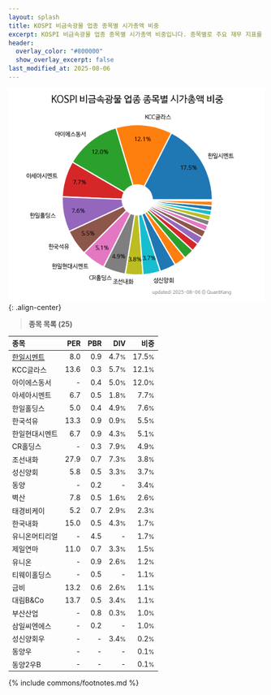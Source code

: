 ```yaml
---
layout: splash
title: KOSPI 비금속광물 업종 종목별 시가총액 비중
excerpt: KOSPI 비금속광물 업종 종목별 시가총액 비중입니다. 종목별로 주요 재무 지표를 함께 표시합니다.
header:
  overlay_color: "#800000"
  show_overlay_excerpt: false
last_modified_at: 2025-08-06
---
```



![KOSPI 비금속광물 업종 종목별 시가총액 비중](/stats/sector/images/kospi_업종_비금속광물_종목.png){: .align-center}


> **종목 목록 (25)**<a id="list"></a>

| **종목** | **PER** | **PBR** | **DIV** | **비중** |
| :------- | ------: | ------: | ------: | -------: |
| [한일시멘트](/300720/) | 8.0 | 0.9 | 4.7<small>%</small> | 17.5<small>%</small> |
| KCC글라스 | 13.6 | 0.3 | 5.7<small>%</small> | 12.1<small>%</small> |
| 아이에스동서 | - | 0.4 | 5.0<small>%</small> | 12.0<small>%</small> |
| 아세아시멘트 | 6.7 | 0.5 | 1.8<small>%</small> | 7.7<small>%</small> |
| 한일홀딩스 | 5.0 | 0.4 | 4.9<small>%</small> | 7.6<small>%</small> |
| 한국석유 | 13.3 | 0.9 | 0.9<small>%</small> | 5.5<small>%</small> |
| 한일현대시멘트 | 6.7 | 0.9 | 4.3<small>%</small> | 5.1<small>%</small> |
| CR홀딩스 | - | 0.3 | 7.9<small>%</small> | 4.9<small>%</small> |
| 조선내화 | 27.9 | 0.7 | 7.3<small>%</small> | 3.8<small>%</small> |
| 성신양회 | 5.8 | 0.5 | 3.3<small>%</small> | 3.7<small>%</small> |
| 동양 | - | 0.2 | - | 3.4<small>%</small> |
| 벽산 | 7.8 | 0.5 | 1.6<small>%</small> | 2.6<small>%</small> |
| 태경비케이 | 5.2 | 0.7 | 2.9<small>%</small> | 2.3<small>%</small> |
| 한국내화 | 15.0 | 0.5 | 4.3<small>%</small> | 1.7<small>%</small> |
| 유니온머티리얼 | - | 4.5 | - | 1.7<small>%</small> |
| 제일연마 | 11.0 | 0.7 | 3.3<small>%</small> | 1.5<small>%</small> |
| 유니온 | - | 0.9 | 2.6<small>%</small> | 1.2<small>%</small> |
| 티웨이홀딩스 | - | 0.5 | - | 1.1<small>%</small> |
| 금비 | 13.2 | 0.6 | 2.6<small>%</small> | 1.1<small>%</small> |
| 대림B&Co | 13.7 | 0.5 | 3.4<small>%</small> | 1.1<small>%</small> |
| 부산산업 | - | 0.8 | 0.3<small>%</small> | 1.0<small>%</small> |
| 삼일씨엔에스 | - | 0.2 | - | 1.0<small>%</small> |
| 성신양회우 | - | - | 3.4<small>%</small> | 0.2<small>%</small> |
| 동양우 | - | - | - | 0.1<small>%</small> |
| 동양2우B | - | - | - | 0.1<small>%</small> |

{% include commons/footnotes.md %}